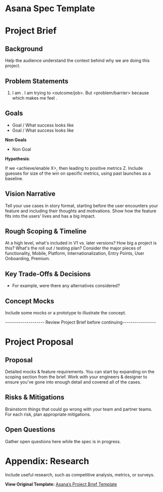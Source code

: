 # Asana Spec Template

# Project Brief

## **Background**

Help the audience understand the context behind why we are doing this project.

## **Problem Statements**

1. I am <who> . I am trying to <outcome/job>. But <problem/barrier> because <root cause> which makes me feel <emotion>.

## **Goals**

- Goal / What success looks like
- Goal / What success looks like

**Non Goals**

- Non Goal

**Hypothesis**:

If we <achieve/enable X>, then <user behavior Y changes in this way> leading to positive metrics Z. Include guesses for size of the win on specific metrics, using past launches as a baseline.

## **Vision Narrative**

Tell your use cases in story format, starting before the user encounters your feature and including their thoughts and motivations. Show how the feature fits into the users' lives and has a big impact.

## **Rough Scoping & Timeline**

At a high level, what's included in V1 vs. later versions? How big a project is this? What's the roll out / testing plan? Consider the major pieces of functionality, Mobile, Platform, Internationalization, Entry Points, User Onboarding, Premium.

## **Key Trade-Offs & Decisions**

- For example, were there any alternatives considered?

## **Concept Mocks**

Include some mocks or a prototype to illustrate the concept.

-------------------- Review Project Brief before continuing-----------------

# Project Proposal

## **Proposal**

Detailed mocks & feature requirements. You can start by expanding on the scoping section from the brief. Work with your engineers & designer to ensure you've gone into enough detail and covered all of the cases.

## **Risks & Mitigations**

Brainstorm things that could go wrong with your team and partner teams. For each risk, plan appropriate mitigations.

## **Open Questions**

Gather open questions here while the spec is in progress.

# Appendix: Research

Include useful research, such as competitive analysis, metrics, or surveys.

**View Original Template:** [Asana’s Project Brief Template](https://docs.google.com/document/d/1W46cmPfPwXIIH2mNNbbQ5EdjnhQFqGxGhT5iAijmJjc/edit#heading=h.cqt1a4hrfy8u)